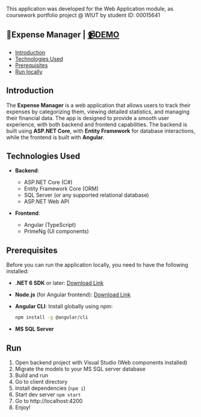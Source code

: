 This application was developed for the Web Application module, as coursework portfolio project @ WIUT by student ID: 00015641

## 💸Expense Manager | [📹DEMO](https://youtu.be/Vzr7Hz-AXfk)

- [Introduction](#introduction)
- [Technologies Used](#technologies-used)
- [Prerequisites](#prerequisites)
- [Run locally](#run)

## Introduction

The **Expense Manager** is a web application that allows users to track their expenses by categorizing them, viewing detailed statistics, and managing their financial data. The app is designed to provide a smooth user experience, with both backend and frontend capabilities. The backend is built using **ASP.NET Core**, with **Entity Framework** for database interactions, while the frontend is built with **Angular**.

## Technologies Used

- **Backend**: 
  - ASP.NET Core (C#)
  - Entity Framework Core (ORM)
  - SQL Server (or any supported relational database)
  - ASP.NET Web API

- **Frontend**:
  - Angular (TypeScript)
  - PrimeNg (UI components)

## Prerequisites

Before you can run the application locally, you need to have the following installed:

- **.NET 6 SDK** or later: [Download Link](https://dotnet.microsoft.com/download)
- **Node.js** (for Angular frontend): [Download Link](https://nodejs.org/)
- **Angular CLI**: Install globally using npm:

  ```bash
  npm install -g @angular/cli
  ```

- **MS SQL Server**

## Run
1. Open backend project with Visual Studio (Web components installed)
2. Migrate the models to your MS SQL server database
3. Build and run
4. Go to client directory
5. Install dependencies (`npm i`)
5. Start dev server `npm start`
6. Go to http://localhost:4200
7. Enjoy!